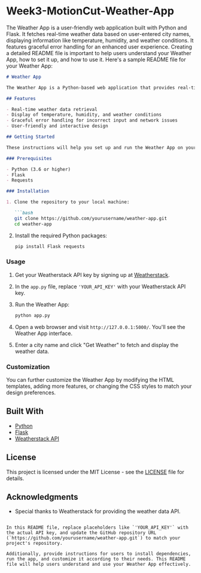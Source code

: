 # Week3-MotionCut-Weather-App
The Weather App is a user-friendly web application built with Python and Flask. It fetches real-time weather data based on user-entered city names, displaying information like temperature, humidity, and weather conditions. It features graceful error handling for an enhanced user experience.
Creating a detailed README file is important to help users understand your Weather App, how to set it up, and how to use it. Here's a sample README file for your Weather App:

```markdown
# Weather App

The Weather App is a Python-based web application that provides real-time weather information for a given city. It uses the Weatherstack API to fetch weather data and offers a user-friendly interface for users to access weather details easily.

## Features

- Real-time weather data retrieval
- Display of temperature, humidity, and weather conditions
- Graceful error handling for incorrect input and network issues
- User-friendly and interactive design

## Getting Started

These instructions will help you set up and run the Weather App on your local machine.

### Prerequisites

- Python (3.6 or higher)
- Flask
- Requests

### Installation

1. Clone the repository to your local machine:

   ```bash
   git clone https://github.com/yourusername/weather-app.git
   cd weather-app
   ```

2. Install the required Python packages:

   ```bash
   pip install Flask requests
   ```

### Usage

1. Get your Weatherstack API key by signing up at [Weatherstack](https://weatherstack.com/).

2. In the `app.py` file, replace `'YOUR_API_KEY'` with your Weatherstack API key.

3. Run the Weather App:

   ```bash
   python app.py
   ```

4. Open a web browser and visit `http://127.0.0.1:5000/`. You'll see the Weather App interface.

5. Enter a city name and click "Get Weather" to fetch and display the weather data.

### Customization

You can further customize the Weather App by modifying the HTML templates, adding more features, or changing the CSS styles to match your design preferences.

## Built With

- [Python](https://www.python.org/)
- [Flask](https://flask.palletsprojects.com/en/2.1.x/)
- [Weatherstack API](https://weatherstack.com/)

## License

This project is licensed under the MIT License - see the [LICENSE](LICENSE) file for details.

## Acknowledgments

- Special thanks to Weatherstack for providing the weather data API.
```

In this README file, replace placeholders like `'YOUR_API_KEY'` with the actual API key, and update the GitHub repository URL (`https://github.com/yourusername/weather-app.git`) to match your project's repository.

Additionally, provide instructions for users to install dependencies, run the app, and customize it according to their needs. This README file will help users understand and use your Weather App effectively.
